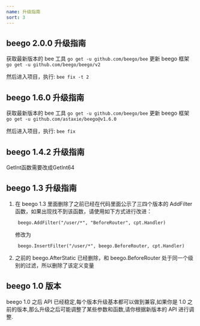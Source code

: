 ```yaml
---
name: 升级指南
sort: 3
---
```


## beego 2.0.0 升级指南

获取最新版本的 bee 工具 `go get -u github.com/beego/bee`
更新 beego 框架 `go get -u github.com/beego/beego/v2`

然后进入项目，执行: `bee fix -t 2`

## beego 1.6.0 升级指南

获取最新版本的 bee 工具 `go get -u github.com/beego/bee`
更新 beego 框架 `go get -u github.com/astaxie/beego@v1.6.0`

然后进入项目，执行: `bee fix`

## beego 1.4.2 升级指南

GetInt函数需要改成GetInt64

## beego 1.3 升级指南

1. 在 beego 1.3 里面删除了之前已经在代码里面公示了三四个版本的 AddFilter 函数，如果出现找不到该函数，请使用如下方式进行改进：

		beego.AddFilter("/user/*", "BeforeRouter", cpt.Handler)

 	修改为

		beego.InsertFilter("/user/*", beego.BeforeRouter, cpt.Handler)

1. 之前的 beego.AfterStatic 已经删除，和 beego.BeforeRouter 处于同一个级别的过滤，所以删除了该定义变量

## beego 1.0 版本
beego 1.0 之后 API 已经稳定,每个版本升级基本都可以做到兼容,如果你是 1.0 之前的版本,那么升级之后可能调整了某些参数和函数,请你根据新版本的 API 进行调整.
